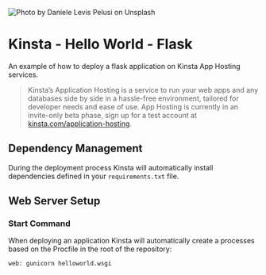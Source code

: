 ![Photo by Daniele Levis Pelusi on Unsplash](https://user-images.githubusercontent.com/2342458/202704431-d5eda12f-a1eb-4f05-be84-de14872b57db.png)

# Kinsta - Hello World - Flask

An example of how to deploy a flask application on Kinsta App Hosting services.

> Kinsta’s Application Hosting is a service to run your web apps and any databases side by side in a hassle-free environment, tailored for developer needs and ease of use. App Hosting is currently in an invite-only beta phase, sign up for a test account at [kinsta.com/application-hosting](https://kinsta.com/application-hosting/).

## Dependency Management

During the deployment process Kinsta will automatically install dependencies defined in your `requirements.txt` file.

## Web Server Setup

### Start Command

When deploying an application Kinsta will automatically create a processes based on the Procfile in the root of the repository:

```
web: gunicorn helloworld.wsgi
```
